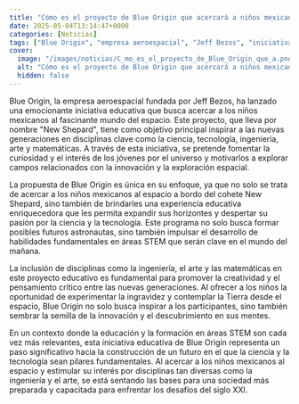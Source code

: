```yaml
---
title: "Cómo es el proyecto de Blue Origin que acercará a niños mexicanos al espacio a bordo del cohete New Shepard"
date: 2025-05-04T13:14:47+0000
categories: [Noticias]
tags: ["Blue Origin", "empresa aeroespacial", "Jeff Bezos", "iniciativa educativa", "niños mexicanos", "espacio", "New Shepard", "ciencia", "tecnología", "ingeniería", "arte", "matemáticas", "innovación", "exploración espacial", "astronautas", "STEM", "creatividad"]
cover:
  image: "/images/noticias/C_mo_es_el_proyecto_de_Blue_Origin_que_a.png"
  alt: "Cómo es el proyecto de Blue Origin que acercará a niños mexicanos al espacio a bordo del cohete New Shepard"
  hidden: false
---
```


Blue Origin, la empresa aeroespacial fundada por Jeff Bezos, ha lanzado una emocionante iniciativa educativa que busca acercar a los niños mexicanos al fascinante mundo del espacio. Este proyecto, que lleva por nombre "New Shepard", tiene como objetivo principal inspirar a las nuevas generaciones en disciplinas clave como la ciencia, tecnología, ingeniería, arte y matemáticas. A través de esta iniciativa, se pretende fomentar la curiosidad y el interés de los jóvenes por el universo y motivarlos a explorar campos relacionados con la innovación y la exploración espacial.

La propuesta de Blue Origin es única en su enfoque, ya que no solo se trata de acercar a los niños mexicanos al espacio a bordo del cohete New Shepard, sino también de brindarles una experiencia educativa enriquecedora que les permita expandir sus horizontes y despertar su pasión por la ciencia y la tecnología. Este programa no solo busca formar posibles futuros astronautas, sino también impulsar el desarrollo de habilidades fundamentales en áreas STEM que serán clave en el mundo del mañana.

La inclusión de disciplinas como la ingeniería, el arte y las matemáticas en este proyecto educativo es fundamental para promover la creatividad y el pensamiento crítico entre las nuevas generaciones. Al ofrecer a los niños la oportunidad de experimentar la ingravidez y contemplar la Tierra desde el espacio, Blue Origin no solo busca inspirar a los participantes, sino también sembrar la semilla de la innovación y el descubrimiento en sus mentes.

En un contexto donde la educación y la formación en áreas STEM son cada vez más relevantes, esta iniciativa educativa de Blue Origin representa un paso significativo hacia la construcción de un futuro en el que la ciencia y la tecnología sean pilares fundamentales. Al acercar a los niños mexicanos al espacio y estimular su interés por disciplinas tan diversas como la ingeniería y el arte, se está sentando las bases para una sociedad más preparada y capacitada para enfrentar los desafíos del siglo XXI.
